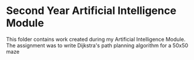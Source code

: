 # Second Year Artificial Intelligence Module
This folder contains work created during my Artificial Intelligence Module.
The assignment was to write Dijkstra's path planning algorithm for a 50x50 maze
